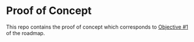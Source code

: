 # Proof of Concept

This repo contains the proof of concept which corresponds to [Objective #1](https://github.com/privency/.github/blob/main/profile/ROADMAP.md#objective-1-proof-of-concep) of the roadmap.

